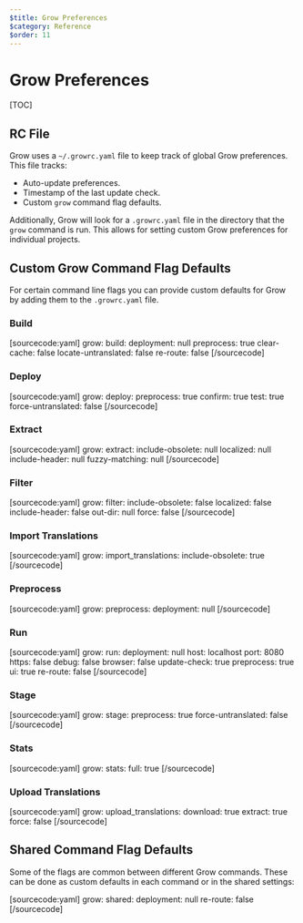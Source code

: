 ```yaml
---
$title: Grow Preferences
$category: Reference
$order: 11
---
```

# Grow Preferences

[TOC]

## RC File

Grow uses a `~/.growrc.yaml` file to keep track of global Grow preferences. This file tracks:

- Auto-update preferences.
- Timestamp of the last update check.
- Custom `grow` command flag defaults.

Additionally, Grow will look for a `.growrc.yaml` file in the directory that the `grow` command is run. This allows for setting custom Grow preferences for individual projects.

## Custom Grow Command Flag Defaults

For certain command line flags you can provide custom defaults for Grow by adding them to the `.growrc.yaml` file.

### Build

[sourcecode:yaml]
grow:
  build:
    deployment: null
    preprocess: true
    clear-cache: false
    locate-untranslated: false
    re-route: false
[/sourcecode]

### Deploy

[sourcecode:yaml]
grow:
  deploy:
    preprocess: true
    confirm: true
    test: true
    force-untranslated: false
[/sourcecode]

### Extract

[sourcecode:yaml]
grow:
  extract:
    include-obsolete: null
    localized: null
    include-header: null
    fuzzy-matching: null
[/sourcecode]

### Filter

[sourcecode:yaml]
grow:
  filter:
    include-obsolete: false
    localized: false
    include-header: false
    out-dir: null
    force: false
[/sourcecode]

### Import Translations

[sourcecode:yaml]
grow:
  import_translations:
    include-obsolete: true
[/sourcecode]

### Preprocess

[sourcecode:yaml]
grow:
  preprocess:
    deployment: null
[/sourcecode]

### Run

[sourcecode:yaml]
grow:
  run:
    deployment: null
    host: localhost
    port: 8080
    https: false
    debug: false
    browser: false
    update-check: true
    preprocess: true
    ui: true
    re-route: false
[/sourcecode]

### Stage

[sourcecode:yaml]
grow:
  stage:
    preprocess: true
    force-untranslated: false
[/sourcecode]

### Stats

[sourcecode:yaml]
grow:
  stats:
    full: true
[/sourcecode]

### Upload Translations

[sourcecode:yaml]
grow:
  upload_translations:
    download: true
    extract: true
    force: false
[/sourcecode]

## Shared Command Flag Defaults

Some of the flags are common between different Grow commands. These can be done as custom defaults in each command or in the shared settings:

[sourcecode:yaml]
grow:
  shared:
    deployment: null
    re-route: false
[/sourcecode]
